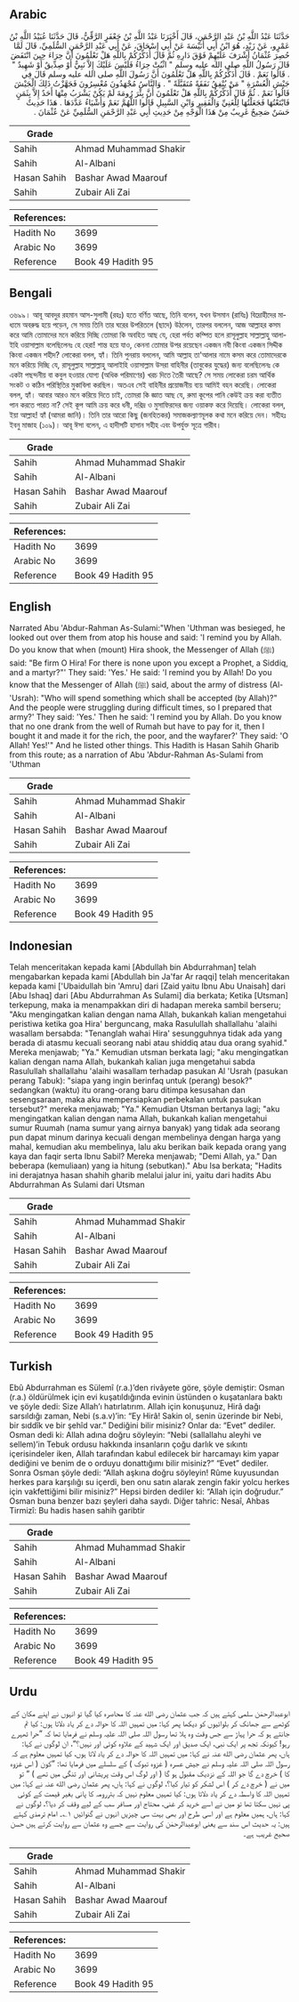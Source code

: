 ## Arabic


<div dir="rtl" lang="ar" style={{fontSize:'larger',backgroundColor:'#f8f9fa',padding:20}}>
حَدَّثَنَا عَبْدُ اللَّهِ بْنُ عَبْدِ الرَّحْمَنِ، قَالَ أَخْبَرَنَا عَبْدُ اللَّهِ بْنُ جَعْفَرٍ الرَّقِّيُّ، قَالَ حَدَّثَنَا عُبَيْدُ اللَّهِ بْنُ عَمْرٍو، عَنْ زَيْدٍ، هُوَ ابْنُ أَبِي أُنَيْسَةَ عَنْ أَبِي إِسْحَاقَ، عَنْ أَبِي عَبْدِ الرَّحْمَنِ السُّلَمِيِّ، قَالَ لَمَّا حُصِرَ عُثْمَانُ أَشْرَفَ عَلَيْهِمْ فَوْقَ دَارِهِ ثُمَّ قَالَ أُذَكِّرُكُمْ بِاللَّهِ هَلْ تَعْلَمُونَ أَنَّ حِرَاءَ حِينَ انْتَفَضَ قَالَ رَسُولُ اللَّهِ صلى الله عليه وسلم ‏"‏ اثْبُتْ حِرَاءُ فَلَيْسَ عَلَيْكَ إِلاَّ نَبِيٌّ أَوْ صِدِّيقٌ أَوْ شَهِيدٌ ‏"‏ ‏.‏ قَالُوا نَعَمْ ‏.‏ قَالَ أُذَكِّرُكُمْ بِاللَّهِ هَلْ تَعْلَمُونَ أَنَّ رَسُولَ اللَّهِ صلى الله عليه وسلم قَالَ فِي جَيْشِ الْعُسْرَةِ ‏"‏ مَنْ يُنْفِقُ نَفَقَةً مُتَقَبَّلَةً ‏"‏ ‏.‏ وَالنَّاسُ مُجْهَدُونَ مُعْسِرُونَ فَجَهَّزْتُ ذَلِكَ الْجَيْشَ قَالُوا نَعَمْ ‏.‏ ثُمَّ قَالَ أُذَكِّرُكُمْ بِاللَّهِ هَلْ تَعْلَمُونَ أَنَّ بِئْرَ رُومَةَ لَمْ يَكُنْ يَشْرَبُ مِنْهَا أَحَدٌ إِلاَّ بِثَمَنٍ فَابْتَعْتُهَا فَجَعَلْتُهَا لِلْغَنِيِّ وَالْفَقِيرِ وَابْنِ السَّبِيلِ قَالُوا اللَّهُمَّ نَعَمْ وَأَشْيَاءُ عَدَّدَهَا ‏.‏ هَذَا حَدِيثٌ حَسَنٌ صَحِيحٌ غَرِيبٌ مِنْ هَذَا الْوَجْهِ مِنْ حَدِيثِ أَبِي عَبْدِ الرَّحْمَنِ السُّلَمِيِّ عَنْ عُثْمَانَ ‏.‏
</div>
<div style={{backgroundColor:'#f8f9fa',padding:20, marginBottom: 10}}><table> <thead> <tr> <th>Grade</th> <th></th> </tr> </thead> <tbody> <tr><td>Sahih</td><td>Ahmad Muhammad Shakir</td></tr><tr><td>Sahih</td><td>Al-Albani</td></tr><tr><td>Hasan Sahih</td><td>Bashar Awad Maarouf</td></tr><tr><td>Sahih</td><td>Zubair Ali Zai</td></tr></tbody></table><table> <thead> <tr> <th>References:</th> <th></th> </tr> </thead> <tbody><tr><td>Hadith No</td><td>3699</td></tr><tr><td>Arabic No</td><td>3699</td></tr><tr><td>Reference</td><td>Book 49 Hadith 95</td></tr></tbody></table></div>

## Bengali


<div dir="ltr" lang="bn" style={{fontSize:'larger',backgroundColor:'#f8f9fa',padding:20}}>
৩৬৯৯। আবূ আবদুর রহমান আস-সুলামী (রহঃ) হতে বর্ণিত আছে, তিনি বলেন, যখন উসমান (রাযিঃ) বিদ্রোহীদের মাধ্যমে অবরুদ্ধ হয়ে পড়েন, সে সময় তিনি তার ঘরের উপরিতলে (ছাদে) উঠলেন, তারপর বললেন, আজ আল্লাহর কসম করে আমি তোমাদের মনে করিয়ে দিচ্ছি তোমরা কি অবহিত আছ যে, হেরা পর্বত কম্পিত হলে রাসূলুল্লাহ সাল্লাল্লাহু আলাইহি ওয়াসাল্লাম বলেছিলেনঃ হে হেরা! শান্ত হয়ে যাও, কেননা তোমার উপর রয়েছেন একজন নবী কিংবা একজন সিদ্দীক কিংবা একজন শহীদ? লোকেরা বলল, হ্যাঁ। তিনি পুনরায় বললেন, আমি আল্লাহ তা'আলার নামে কসম করে তোমাদেরকে মনে করিয়ে দিচ্ছি যে, রাসূলুল্লাহ সাল্লাল্লাহু আলাইহি ওয়াসাল্লাম উসরা বাহিনীর (তাবুকের যুদ্ধের) জন্য বলেছিলেনঃ কে একটা পছন্দনীয় বা কবুল হওয়ার যোগ্য (অধিক পরিমাণের) খরচ দিতে তৈরী আছে? সে সময় লোকেরা চরম আর্থিক সংকট ও কঠিন পরিস্থিতির মুকাবিলা করছিল। অতএব সেই বাহিনীর প্রয়োজনীয় ব্যয় আমিই বহন করেছি। লোকেরা বলল, হ্যাঁ। আবার আরও মনে করিয়ে দিতে চাই, তোমরা কি জ্ঞাত আছ যে, রুমা কূপের পানি কেউই ক্রয় করা ব্যতীত পান করতে পারত না? সেই কূপ আমি ক্রয় করে ধনী, দরিদ্র ও মুসাফিরদের জন্য ওয়াকফ করে দিয়েছি। লোকেরা বলল, ইয়া আল্লাহ! হ্যাঁ (আমরা জানি)। তিনি তার আরো কিছু (জনহিতকর) সমাজকল্যাণমূলক কথা মনে করিয়ে দেন। সহীহঃ ইবনু মাজাহ (১০৯)। আবূ ঈসা বলেন, এ হাদীসটি হাসান সহীহ এবং উপর্যুক্ত সূত্রে গারীব।
</div>
<div style={{backgroundColor:'#f8f9fa',padding:20, marginBottom: 10}}><table> <thead> <tr> <th>Grade</th> <th></th> </tr> </thead> <tbody> <tr><td>Sahih</td><td>Ahmad Muhammad Shakir</td></tr><tr><td>Sahih</td><td>Al-Albani</td></tr><tr><td>Hasan Sahih</td><td>Bashar Awad Maarouf</td></tr><tr><td>Sahih</td><td>Zubair Ali Zai</td></tr></tbody></table><table> <thead> <tr> <th>References:</th> <th></th> </tr> </thead> <tbody><tr><td>Hadith No</td><td>3699</td></tr><tr><td>Arabic No</td><td>3699</td></tr><tr><td>Reference</td><td>Book 49 Hadith 95</td></tr></tbody></table></div>

## English


<div dir="ltr" lang="en" style={{fontSize:'larger',backgroundColor:'#f8f9fa',padding:20}}>
Narrated Abu 'Abdur-Rahman As-Sulami:"When 'Uthman was besieged, he looked out over them from atop his house and said: 'I remind you by Allah. Do you know that when (mount) Hira shook, the Messenger of Allah (ﷺ) said: "Be firm O Hira! For there is none upon you except a Prophet, a Siddiq, and a martyr?"' They said: 'Yes.' He said: 'I remind you by Allah! Do you know that the Messenger of Allah (ﷺ) said, about the army of distress (Al-'Usrah): "Who will spend something which shall be accepted (by Allah)?" And the people were struggling during difficult times, so I prepared that army?' They said: 'Yes.' Then he said: 'I remind you by Allah. Do you know that no one drank from the well of Rumah but have to pay for it, then I bought it and made it for the rich, the poor, and the wayfarer?' They said: 'O Allah! Yes!'" And he listed other things. This Hadith is Hasan Sahih Gharib from this route; as a narration of Abu 'Abdur-Rahman As-Sulami from 'Uthman
</div>
<div style={{backgroundColor:'#f8f9fa',padding:20, marginBottom: 10}}><table> <thead> <tr> <th>Grade</th> <th></th> </tr> </thead> <tbody> <tr><td>Sahih</td><td>Ahmad Muhammad Shakir</td></tr><tr><td>Sahih</td><td>Al-Albani</td></tr><tr><td>Hasan Sahih</td><td>Bashar Awad Maarouf</td></tr><tr><td>Sahih</td><td>Zubair Ali Zai</td></tr></tbody></table><table> <thead> <tr> <th>References:</th> <th></th> </tr> </thead> <tbody><tr><td>Hadith No</td><td>3699</td></tr><tr><td>Arabic No</td><td>3699</td></tr><tr><td>Reference</td><td>Book 49 Hadith 95</td></tr></tbody></table></div>

## Indonesian


<div dir="ltr" lang="id" style={{fontSize:'larger',backgroundColor:'#f8f9fa',padding:20}}>
Telah menceritakan kepada kami [Abdullah bin Abdurrahman] telah mengabarkan kepada kami [Abdullah bin Ja'far Ar raqqi] telah menceritakan kepada kami ['Ubaidullah bin 'Amru] dari [Zaid yaitu Ibnu Abu Unaisah] dari [Abu Ishaq] dari [Abu Abdurrahman As Sulami] dia berkata; Ketika [Utsman] terkepung, maka ia menampakkan diri di hadapan mereka sambil berseru; "Aku mengingatkan kalian dengan nama Allah, bukankah kalian mengetahui peristiwa ketika goa Hira' berguncang, maka Rasulullah shallallahu 'alaihi wasallam bersabda: "Tenanglah wahai Hira' sesungguhnya tidak ada yang berada di atasmu kecuali seorang nabi atau shiddiq atau dua orang syahid." Mereka menjawab; "Ya." Kemudian utsman berkata lagi; "aku mengingatkan kalian dengan nama Allah, bukankah kalian juga mengetahui sabda Rasulullah shallallahu 'alaihi wasallam terhadap pasukan Al 'Usrah (pasukan perang Tabuk): "siapa yang ingin berinfaq untuk (perang) besok?" sedangkan (waktu) itu orang-orang baru ditimpa kesusahan dan sesengsaraan, maka aku mempersiapkan perbekalan untuk pasukan tersebut?" mereka menjawab; "Ya." Kemudian Utsman bertanya lagi; "aku mengingatkan kalian dengan nama Allah, bukankah kalian mengetahui sumur Ruumah (nama sumur yang airnya banyak) yang tidak ada seorang pun dapat minum darinya kecuali dengan membelinya dengan harga yang mahal, kemudian aku membelinya, lalu aku berikan baik kepada orang yang kaya dan faqir serta Ibnu Sabil? Mereka menjawab; "Demi Allah, ya." Dan beberapa (kemuliaan) yang ia hitung (sebutkan)." Abu Isa berkata; "Hadits ini derajatnya hasan shahih gharib melalui jalur ini, yaitu dari hadits Abu Abdurrahman As Sulami dari Utsman
</div>
<div style={{backgroundColor:'#f8f9fa',padding:20, marginBottom: 10}}><table> <thead> <tr> <th>Grade</th> <th></th> </tr> </thead> <tbody> <tr><td>Sahih</td><td>Ahmad Muhammad Shakir</td></tr><tr><td>Sahih</td><td>Al-Albani</td></tr><tr><td>Hasan Sahih</td><td>Bashar Awad Maarouf</td></tr><tr><td>Sahih</td><td>Zubair Ali Zai</td></tr></tbody></table><table> <thead> <tr> <th>References:</th> <th></th> </tr> </thead> <tbody><tr><td>Hadith No</td><td>3699</td></tr><tr><td>Arabic No</td><td>3699</td></tr><tr><td>Reference</td><td>Book 49 Hadith 95</td></tr></tbody></table></div>

## Turkish


<div dir="ltr" lang="tr" style={{fontSize:'larger',backgroundColor:'#f8f9fa',padding:20}}>
Ebû Abdurrahman es Sülemî (r.a.)’den rivâyete göre, şöyle demiştir: Osman (r.a.) öldürülmek için evi kuşatıldığında evinin üstünden o kuşatanlara baktı ve şöyle dedi: Size Allah’ı hatırlatırım. Allah için konuşunuz, Hirâ dağı sarsıldığı zaman, Nebi (s.a.v)’in: “Ey Hirâ! Sakin ol, senin üzerinde bir Nebi, bir sıddîk ve bir şehîd var.” Dediğini bilir misiniz? Onlar da: “Evet” dediler. Osman dedi ki: Allah adına doğru söyleyin: “Nebi (sallallahu aleyhi ve sellem)’in Tebuk ordusu hakkında insanların çoğu darlık ve sıkıntı içerisindeler iken, Allah tarafından kabul edilecek bir harcamayı kim yapar dediğini ve benim de o orduyu donattığımı bilir misiniz?” “Evet” dediler. Sonra Osman şöyle dedi: “Allah aşkına doğru söyleyin! Rûme kuyusundan herkes para karşılığı su içerdi, ben onu satın alarak zengin fakir yolcu herkes için vakfettiğimi bilir misiniz?” Hepsi birden dediler ki: “Allah için doğrudur.” Osman buna benzer bazı şeyleri daha saydı. Diğer tahric: Nesaî, Ahbas Tirmizî: Bu hadis hasen sahih garibtir
</div>
<div style={{backgroundColor:'#f8f9fa',padding:20, marginBottom: 10}}><table> <thead> <tr> <th>Grade</th> <th></th> </tr> </thead> <tbody> <tr><td>Sahih</td><td>Ahmad Muhammad Shakir</td></tr><tr><td>Sahih</td><td>Al-Albani</td></tr><tr><td>Hasan Sahih</td><td>Bashar Awad Maarouf</td></tr><tr><td>Sahih</td><td>Zubair Ali Zai</td></tr></tbody></table><table> <thead> <tr> <th>References:</th> <th></th> </tr> </thead> <tbody><tr><td>Hadith No</td><td>3699</td></tr><tr><td>Arabic No</td><td>3699</td></tr><tr><td>Reference</td><td>Book 49 Hadith 95</td></tr></tbody></table></div>

## Urdu


<div dir="rtl" lang="ur" style={{fontSize:'larger',backgroundColor:'#f8f9fa',padding:20}}>
ابوعبدالرحمٰن سلمی کہتے ہیں کہ جب عثمان رضی الله عنہ کا محاصرہ کیا گیا تو انہوں نے اپنے مکان کے کوٹھے سے جھانک کر بلوائیوں کو دیکھا پھر کہا: میں تمہیں اللہ کا حوالہ دے کر یاد دلاتا ہوں: کیا تم جانتے ہو کہ حرا پہاڑ سے جس وقت وہ ہلا تھا رسول اللہ صلی اللہ علیہ وسلم نے فرمایا تھا کہ ”حرا ٹھہرے رہو! کیونکہ تجھ پر ایک نبی، ایک صدیق اور ایک شہید کے علاوہ کوئی اور نہیں؟“، ان لوگوں نے کہا: ہاں، پھر عثمان رضی الله عنہ نے کہا: میں تمہیں اللہ کا حوالہ دے کر یاد لاتا ہوں، کیا تمہیں معلوم ہے کہ رسول اللہ صلی اللہ علیہ وسلم نے جیش عسرہ ( غزوہ تبوک ) کے سلسلے میں فرمایا تھا: ”کون ( اس غزوہ کا ) خرچ دے گا جو اللہ کے نزدیک مقبول ہو گا ( اور لوگ اس وقت پریشانی اور تنگی میں تھے ) “ تو میں نے ( خرچ دے کر ) اس لشکر کو تیار کیا؟، لوگوں نے کہا: ہاں، پھر عثمان رضی الله عنہ نے کہا: میں تمہیں اللہ کا واسطہ دے کر یاد دلاتا ہوں: کیا تمہیں معلوم نہیں کہ بئررومہ کا پانی بغیر قیمت کے کوئی پی نہیں سکتا تھا تو میں نے اسے خرید کر غنی، محتاج اور مسافر سب کے لیے وقف کر دیا؟، لوگوں نے کہا: ہاں، ہمیں معلوم ہے اور اسی طرح اور بھی بہت سی چیزیں انہوں نے گنوائیں ۱؎۔ امام ترمذی کہتے ہیں: یہ حدیث اس سند سے یعنی ابوعبدالرحمٰن کی روایت سے جسے وہ عثمان سے روایت کرتے ہیں حسن صحیح غریب ہے۔
</div>
<div style={{backgroundColor:'#f8f9fa',padding:20, marginBottom: 10}}><table> <thead> <tr> <th>Grade</th> <th></th> </tr> </thead> <tbody> <tr><td>Sahih</td><td>Ahmad Muhammad Shakir</td></tr><tr><td>Sahih</td><td>Al-Albani</td></tr><tr><td>Hasan Sahih</td><td>Bashar Awad Maarouf</td></tr><tr><td>Sahih</td><td>Zubair Ali Zai</td></tr></tbody></table><table> <thead> <tr> <th>References:</th> <th></th> </tr> </thead> <tbody><tr><td>Hadith No</td><td>3699</td></tr><tr><td>Arabic No</td><td>3699</td></tr><tr><td>Reference</td><td>Book 49 Hadith 95</td></tr></tbody></table></div>